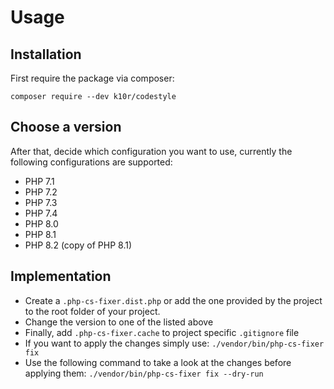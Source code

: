 # Usage

## Installation
First require the package via composer:

`composer require --dev k10r/codestyle`

## Choose a version
After that, decide which configuration you want to use, currently the following configurations are supported:
- PHP 7.1
- PHP 7.2
- PHP 7.3
- PHP 7.4
- PHP 8.0
- PHP 8.1
- PHP 8.2 (copy of PHP 8.1)

## Implementation
- Create a `.php-cs-fixer.dist.php` or add the one provided by the project to the root folder of your project.
- Change the version to one of the listed above
- Finally, add `.php-cs-fixer.cache`  to project specific `.gitignore` file
- If you want to apply the changes simply use: `./vendor/bin/php-cs-fixer fix`
- Use the following command to take a look at the changes before applying them: `./vendor/bin/php-cs-fixer fix --dry-run`
